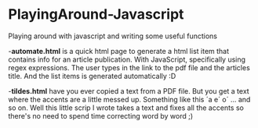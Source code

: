 # PlayingAround-Javascript
Playing around with javascript and writing some useful functions

-**automate.html** is a quick html page to generate a html list item that contains info for an article publication. With JavaScript, specifically using regex expressions. The user types in the link to the pdf file and the articles title. And the list items is generated automatically :D

-**tildes.html** have you ever copied a text from a PDF file. But you get a text where the accents are a little messed up. Something like this ´a e´ o´ ... and so on. Well this little scrip I wrote takes a text and fixes all the accents so there's no need to spend time correcting word by word ;) 

